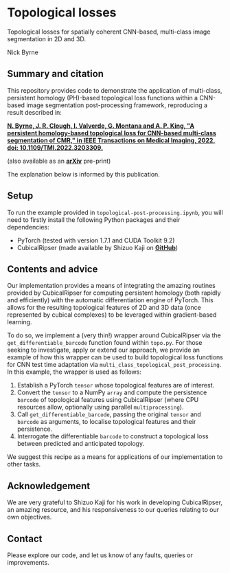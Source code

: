 # Topological losses
Topological losses for spatially coherent CNN-based, multi-class image segmentation in 2D and 3D.

Nick Byrne

## Summary and citation

This repository provides code to demonstrate the application of multi-class, persistent homology (PH)-based topological loss functions within a CNN-based image segmentation post-processing framework, reproducing a result described in:

__[N. Byrne, J. R. Clough, I. Valverde, G. Montana and A. P. King, "A persistent homology-based topological loss for CNN-based multi-class segmentation of CMR," in IEEE Transactions on Medical Imaging, 2022, doi: 10.1109/TMI.2022.3203309.](https://doi.org/10.1109/TMI.2022.3203309)__

(also available as an __[arXiv](https://doi.org/10.48550/arXiv.2107.12689)__ pre-print)

The explanation below is informed by this publication.

## Setup

To run the example provided in `topological-post-processing.ipynb`, you will need to firstly install the following Python packages and their dependencies:

- PyTorch (tested with version 1.7.1 and CUDA Toolkit 9.2)
- CubicalRipser (made available by Shizuo Kaji on __[GitHub](https://github.com/shizuo-kaji/CubicalRipser_3dim)__)

## Contents and advice

Our implementation provides a means of integrating the amazing routines provided by CubicalRipser for computing persistent homology (both rapidly and efficiently) with the automatic differentiation engine of PyTorch. This allows for the resulting topological features of 2D and 3D data (once represented by cubical complexes) to be leveraged within gradient-based learning.

To do so, we implement a (very thin!) wrapper around CubicalRipser via the `get_differentiable_barcode` function found within `topo.py`. For those seeking to investigate, apply or extend our approach, we provide an example of how this wrapper can be used to build topological loss functions for CNN test time adaptation via `multi_class_topological_post_processing`. In this example, the wrapper is used as follows:  

1. Establish a PyTorch `tensor` whose topological features are of interest.
2. Convert the `tensor` to a NumPy `array` and compute the persistence `barcode` of topological features using CubicalRipser (where CPU resources allow, optionally using parallel `multiprocessing`).
3. Call `get_differentiable_barcode`, passing the original `tensor` and `barcode` as arguments, to localise topological features and their persistence.
4. Interrogate the differentiable `barcode` to construct a topological loss between predicted and anticipated topology.

We suggest this recipe as a means for applications of our implementation to other tasks.

## Acknowledgement

We are very grateful to Shizuo Kaji for his work in developing CubicalRipser, an amazing resource, and his responsiveness to our queries relating to our own objectives.

## Contact

Please explore our code, and let us know of any faults, queries or improvements.
